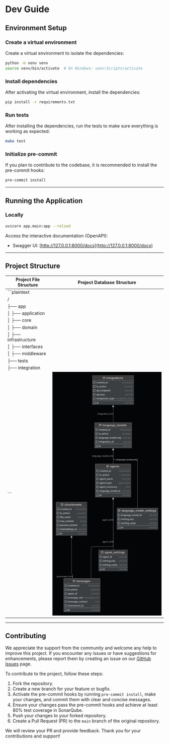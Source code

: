 # Dev Guide

## Environment Setup

### Create a virtual environment

Create a virtual environment to isolate the dependencies:

```bash
python -m venv venv
source venv/bin/activate  # On Windows: venv\Scripts\activate
```

### Install dependencies

After activating the virtual environment, install the dependencies:

```bash
pip install -r requirements.txt
```

### Run tests

After installing the dependencies, run the tests to make sure everything is
working as expected:

```bash
make test
```

### Initialize pre-commit

If you plan to contribute to the codebase, it is recommended to install the
pre-commit hooks:

```bash
pre-commit install
```

---

## Running the Application

### Locally

```bash
uvicorn app.main:app --reload
```

Access the interactive documentation (OpenAPI):

- Swagger UI: [http://127.0.0.1:8000/docs](http://127.0.0.1:8000/docs)

---

## Project Structure


| Project File Structure | Project Database Structure |
|------------------------|-----------------------------|
| ```plaintext           |
| /                      |
| ├── app                |
| │   ├── application    |
| │   ├── core           |
| │   ├── domain         |
| │   ├── infrastructure |
| │   ├── interfaces     |
| │   ├── middleware     |
| ├── tests              |
|     ├── integration    |
| ```                    | ![Domain Model](domain_model.png) |

---

## Contributing

We appreciate the support from the community and welcome any help to improve
this project. If you encounter any issues or have suggestions for enhancements,
please report them by creating an issue on
our [GitHub Issues](https://github.com/bsantanna/agent-lab/issues) page.

To contribute to the project, follow these steps:

1. Fork the repository.
2. Create a new branch for your feature or bugfix.
3. Activate the pre-commit hooks by running `pre-commit install`, make your
   changes, and commit them with clear and concise messages.
4. Ensure your changes pass the pre-commit hooks and achieve at least 80% test
   coverage in SonarQube.
5. Push your changes to your forked repository.
6. Create a Pull Request (PR) to the `main` branch of the original repository.

We will review your PR and provide feedback. Thank you for your contributions
and support!
